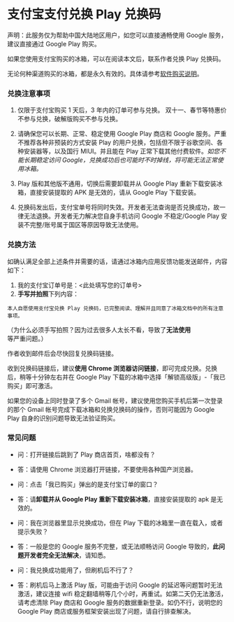<script src="/main.js?raw=true"></script>

# 支付宝支付兑换 Play 兑换码

声明：此服务仅为帮助中国大陆地区用户，如您可以直接通畅使用 Google 服务，建议直接通过 Google Play 购买。

如果您使用支付宝购买的冰箱，可以在阅读本文后，联系作者兑换 Play 兑换码。

无论何种渠道购买的冰箱，都是永久有效的。具体请参考[软件购买说明](https://iceboxdoc.catchingnow.com/%E8%BD%AF%E4%BB%B6%E8%B4%AD%E4%B9%B0%E8%AF%B4%E6%98%8E)。

### 兑换注意事项

1. 仅限于支付宝购买 1 天后，3 年内的订单可参与兑换。 双十一、春节等特惠价不参与兑换，破解版购买不参与兑换。

2. 请确保您可以长期、正常、稳定使用 Google Play 商店和 Google 服务。严重不推荐各种非预装的方式安装 Play 的用户兑换，包括但不限于谷歌空间、各种安装器等，以及国行 MIUI。并且能在 Play 正常下载其他付费软件。*如您不能长期稳定访问 Google，兑换成功后也可能时不时掉线，将可能无法正常使用冰箱。*

3. Play 版和其他版不通用，切换后需要卸载并从 Google Play 重新下载安装冰箱，直接安装提取的 APK 是无效的，请从 Google Play 下载安装。

4. 兑换码发出后，支付宝单号将同时失效。开发者无法查询是否兑换成功，故一律无法退换。开发者无力解决您自身手机访问 Google 不稳定/Google Play 安装不完整/账号属于国区等原因导致无法使用。

### 兑换方法

如确认满足全部上述条件并需要的话，请通过冰箱内应用反馈功能发送邮件，内容如下：

1. 我的支付宝订单号是：<此处填写您的订单号>
2. **手写并拍照**下列内容：

```
本人自愿使用支付宝兑换 Play 兑换码，已完整阅读、理解并且同意了冰箱文档中的所有注意事项。
```

（为什么必须手写拍照？因为过去很多人太长不看，导致了**无法使用**等严重问题。）

作者收到邮件后会尽快回复兑换码链接。

收到兑换码链接后，建议**使用 Chrome 浏览器访问链接**，即可完成兑换。兑换后，稍等十分钟左右并在 Google Play 下载的冰箱中选择「解锁高级版」-「我已购买」即可激活。

如果您的设备上同时登录了多个 Gmail 帐号，建议使用您购买手机后第一次登录的那个 Gmail 帐号完成下载冰箱和兑换兑换码的操作，否则可能因为 Google Play 自身的识别问题导致无法验证购买。

### 常见问题

- 问：打开链接后跳到了 Play 商店首页，啥都没有？
- 答：请使用 Chrome 浏览器打开链接，不要使用各种国产浏览器。

- 问：点击「我已购买」弹出的是支付宝订单的窗口？
- 答：请**卸载并从 Google Play 重新下载安装冰箱**，直接安装提取的 apk 是无效的。

- 问：我在浏览器里显示兑换成功，但在 Play 下载的冰箱里一直在载入，或者提示失败？
- 答：一般是您的 Google 服务不完整，或无法顺畅访问 Google 导致的，**此问题开发者完全无法解决**，请知悉。

- 问：我兑换成功能用了，但刷机后不行了？
- 答：刷机后马上激活 Play 版，可能由于访问 Google 的延迟等问题暂时无法激活，建议连接 wifi 稳定翻墙稍等几个小时，再重试。如第二天仍无法激活，请考虑清除 Play 商店和 Google 服务的数据重新登录。如仍不行，说明您的 Google Play 商店或服务框架安装出现了问题，请自行排查解决。

